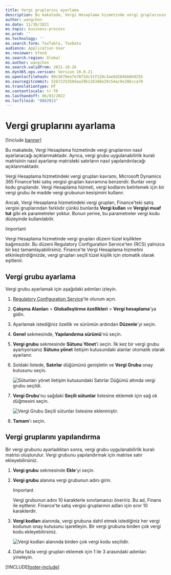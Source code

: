 ```yaml
---
title: Vergi gruplarını ayarlama
description: Bu makalede, Vergi Hesaplama hizmetinde vergi gruplarının nasıl ayarlanacağı açıklanmaktadır.
author: wangchen
ms.date: 11/30/2021
ms.topic: business-process
ms.prod: ''
ms.technology: ''
ms.search.form: TaxTable, TaxData
audience: Application User
ms.reviewer: kfend
ms.search.region: Global
ms.author: wangchen
ms.search.validFrom: 2021-10-26
ms.dyn365.ops.version: Version 10.0.21
ms.openlocfilehash: 89c5670ee7e78f2dc51f128c3ae8d284bb6b925b
ms.sourcegitcommit: 52b7225350daa29b1263d8e29c54ac9e20bcca70
ms.translationtype: HT
ms.contentlocale: tr-TR
ms.lasthandoff: 06/03/2022
ms.locfileid: "8862913"
---
```

# <a name="set-up-tax-groups"></a>Vergi gruplarını ayarlama

[!include [banner](../includes/banner.md)]

Bu makalede, Vergi Hesaplama hizmetinde vergi gruplarının nasıl ayarlanacağı açıklanmaktadır. Ayrıca, vergi grubu uygulanabilirlik kuralı matrisinin nasıl ayarlanıp matristeki satırların nasıl yapılandırılacağı açıklanmaktadır.

Vergi Hesaplama hizmetindeki vergi grupları kavramı, Microsoft Dynamics 365 Finance'teki satış vergisi grupları kavramına benzerdir. Bunlar vergi kodu gruplarıdır. Vergi Hesaplama hizmeti, vergi kodlarını belirlemek için bir vergi grubu ile madde vergi grubunun kesişimini kullanır.

Ancak, Vergi Hesaplama hizmetindeki vergi grupları, Finance'teki satış vergisi gruplarından farklıdır çünkü bunlarda **Vergi kullan** ve **Vergiyi muaf tut** gibi ek parametreler yoktur. Bunun yerine, bu parametreler vergi kodu düzeyinde kullanılabilir.

> [!IMPORTANT]
> Vergi Hesaplama hizmetinde vergi grupları düzeni tüzel kişilikten bağımsızdır. Bu düzeni Regulatory Configuration Service'ten (RCS) yalnızca bir kez tamamlayabilirsiniz. Finance'te Vergi Hesaplama hizmetini etkinleştirdiğinizde, vergi grupları seçili tüzel kişilik için otomatik olarak eşitlenir.

## <a name="set-up-a-tax-group"></a>Vergi grubu ayarlama

Vergi grubu ayarlamak için aşağıdaki adımları izleyin.

1. [Regulatory Configuration Service](https://marketing.configure.global.dynamics.com/)'te oturum açın.
2. **Çalışma Alanları** \> **Globalleştirme özellikleri** \> **Vergi hesaplama**'ya gidin.
3. Ayarlamak istediğiniz özellik ve sürümün ardından **Düzenle**'yi seçin.
4. **Genel** sekmesinde, **Yapılandırma sürümü**'nü seçin.
5. **Vergi grubu** sekmesinde **Sütunu Yönet**'i seçin. İlk kez bir vergi grubu ayarlıyorsanız **Sütunu yönet** iletişim kutusundaki alanlar otomatik olarak ayarlanır.
6. Soldaki listede, **Satırlar** düğümünü genişletin ve **Vergi Grubu** onay kutusunu seçin.

    ![Sütunları yönet iletişim kutusundaki Satırlar Düğümü altında vergi grubu seçildi.](media/select-tax-group.png)

7. **Vergi Grubu**'nu sağdaki **Seçili sütunlar** listesine eklemek için sağ ok düğmesini seçin.

    ![Vergi Grubu Seçili sütunlar listesine eklenmiştir.](media/add-tax-group.png)

8. **Tamam**'ı seçin.

## <a name="configure-a-tax-group"></a>Vergi gruplarını yapılandırma

Bir vergi grubunu ayarladıktan sonra, vergi grubu uygulanabilirlik kuralı matrisi oluşturulur. Vergi grubunu yapılandırmak için matrise satır ekleyebilirsiniz.

1. **Vergi grubu** sekmesinde **Ekle**'yi seçin.
2. **Vergi grubu** alanına vergi grubunun adını girin.

    > [!IMPORTANT]
    > Vergi grubunun adını 10 karakterle sınırlamanızı öneririz. Bu ad, Finans ile eşitlenir. Finance'te satış vergisi gruplarının adları için sınır 10 karakterdir.

3. **Vergi kodları** alanında, vergi grubuna dahil etmek istediğiniz her vergi kodunun onay kutusunu işaretleyin. Bir vergi grubuna birden çok vergi kodu ekleyebilirsiniz.

    ![Vergi kodları alanında birden çok vergi kodu seçilidir.](media/multiple-tax-codes-selection.png)

4. Daha fazla vergi grupları eklemek için 1 ile 3 arasındaki adımları yineleyin.

[!INCLUDE[footer-include](../../includes/footer-banner.md)]
